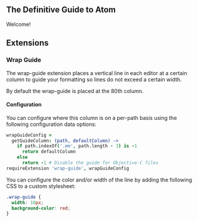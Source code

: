 ## The Definitive Guide to Atom

Welcome!

## Extensions

### Wrap Guide

The wrap-guide extension places a vertical line in each editor at a certain
column to guide your formatting so lines do not exceed a certain width.

By default the wrap-guide is placed at the 80th column.

#### Configuration

You can configure where this column is on a per-path basis using the following
configuration data options:

```coffeescript
wrapGuideConfig =
  getGuideColumn: (path, defaultColumn) ->
    if path.indexOf('.mm', path.length - 3) is -1
      return defaultColumn
    else
      return -1 # Disable the guide for Objective-C files
requireExtension 'wrap-guide', wrapGuideConfig
```

You can configure the color and/or width of the line by adding the following
CSS to a custom stylesheet:

```css
.wrap-guide {
  width: 10px;
  background-color: red;
}
```
